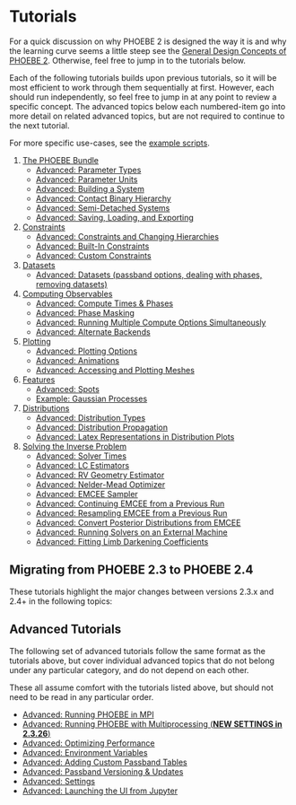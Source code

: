 # Tutorials

For a quick discussion on why PHOEBE 2 is designed the way it is and why the learning curve seems a little steep see the [General Design Concepts of PHOEBE 2](tutorials/design_concepts.ipynb).  Otherwise, feel free to jump in to the tutorials below.

Each of the following tutorials builds upon previous tutorials, so it will be most efficient to work through them sequentially at first. However, each should run independently, so feel free to jump in at any point to review a specific concept.  The advanced topics below each numbered-item go into more detail on related advanced topics, but are not required to continue to the next tutorial.

For more specific use-cases, see the [example scripts](./examples.md).

1. [The PHOEBE Bundle](tutorials/general_concepts.ipynb)
    * [Advanced: Parameter Types](tutorials/parameters.ipynb)
    * [Advanced: Parameter Units](tutorials/units.ipynb)
    * [Advanced: Building a System](tutorials/building_a_system.ipynb)
    * [Advanced: Contact Binary Hierarchy](tutorials/contact_binary_hierarchy.ipynb)
    * [Advanced: Semi-Detached Systems](tutorials/requiv_crit_semidetached.ipynb)
    * [Advanced: Saving, Loading, and Exporting](tutorials/saving_and_loading.ipynb)
2. [Constraints](tutorials/constraints.ipynb)
    * [Advanced: Constraints and Changing Hierarchies](tutorials/constraints_hierarchies.ipynb)
    * [Advanced: Built-In Constraints](tutorials/constraints_builtin.ipynb)
    * [Advanced: Custom Constraints](tutorials/constraints_custom.ipynb)
3. [Datasets](tutorials/datasets.ipynb)
    * [Advanced: Datasets (passband options, dealing with phases, removing datasets)](tutorials/datasets_advanced.ipynb)
4. [Computing Observables](tutorials/compute.ipynb)
    * [Advanced: Compute Times & Phases](tutorials/compute_times_phases.ipynb)
    * [Advanced: Phase Masking](tutorials/mask_phases.ipynb)
    * [Advanced: Running Multiple Compute Options Simultaneously](tutorials/compute_multiple.ipynb)
    * [Advanced: Alternate Backends](tutorials/alternate_backends.ipynb)
5. [Plotting](tutorials/plotting.ipynb)
    * [Advanced: Plotting Options](tutorials/plotting_advanced.ipynb)
    * [Advanced: Animations](tutorials/animations.ipynb)
    * [Advanced: Accessing and Plotting Meshes](tutorials/meshes.ipynb)
6. [Features](tutorials/features.ipynb)
    * [Advanced: Spots](tutorials/spots.ipynb)
    * [Example: Gaussian Processes](examples/minimal_GPs.ipynb)
7. [Distributions](tutorials/distributions.ipynb)
    * [Advanced: Distribution Types](tutorials/distribution_types.ipynb)
    * [Advanced: Distribution Propagation](tutorials/distribution_propagation.ipynb)
    * [Advanced: Latex Representations in Distribution Plots](tutorials/latex_repr.ipynb)
8. [Solving the Inverse Problem](tutorials/solver.ipynb)
    * [Advanced: Solver Times](tutorials/solver_times.ipynb)
    * [Advanced: LC Estimators](tutorials/LC_estimators.ipynb)
    * [Advanced: RV Geometry Estimator](tutorials/RV_estimators.ipynb)
    * [Advanced: Nelder-Mead Optimizer](tutorials/nelder_mead.ipynb)
    * [Advanced: EMCEE Sampler](tutorials/emcee.ipynb)
    * [Advanced: Continuing EMCEE from a Previous Run](tutorials/emcee_continue_from.ipynb)
    * [Advanced: Resampling EMCEE from a Previous Run](tutorials/emcee_resampling.ipynb)
    * [Advanced: Convert Posterior Distributions from EMCEE](tutorials/emcee_distributions_convert.ipynb)
    * [Advanced: Running Solvers on an External Machine](tutorials/export_solver.ipynb)
    * [Advanced: Fitting Limb Darkening Coefficients](tutorials/fitting_ld_coeffs.ipynb)

## Migrating from PHOEBE 2.3 to PHOEBE 2.4

These tutorials highlight the major changes between versions 2.3.x and 2.4+ in the following topics:


## Advanced Tutorials

The following set of advanced tutorials follow the same format as the tutorials above, but cover individual advanced topics that do not belong under any particular category, and do not depend on each other.

These all assume comfort with the tutorials listed above, but should not need to be read in any particular order.

* [Advanced: Running PHOEBE in MPI](tutorials/mpi.ipynb)
* [Advanced: Running PHOEBE with Multiprocessing (**NEW SETTINGS in 2.3.26**)](tutorials/multiprocessing.ipynb)
* [Advanced: Optimizing Performance](tutorials/optimizing.ipynb)
* [Advanced: Environment Variables](tutorials/envars.ipynb)
* [Advanced: Adding Custom Passband Tables](tutorials/passbands.ipynb)
* [Advanced: Passband Versioning & Updates](tutorials/passband_updates.ipynb)
* [Advanced: Settings](tutorials/settings.ipynb)
* [Advanced: Launching the UI from Jupyter](tutorials/ui_jupyter.ipynb)

